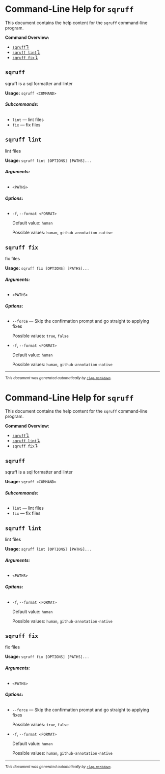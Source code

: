 # Command-Line Help for `sqruff`

This document contains the help content for the `sqruff` command-line program.

**Command Overview:**

* [`sqruff`↴](#sqruff)
* [`sqruff lint`↴](#sqruff-lint)
* [`sqruff fix`↴](#sqruff-fix)

## `sqruff`

sqruff is a sql formatter and linter

**Usage:** `sqruff <COMMAND>`

###### **Subcommands:**

* `lint` — lint files
* `fix` — fix files



## `sqruff lint`

lint files

**Usage:** `sqruff lint [OPTIONS] [PATHS]...`

###### **Arguments:**

* `<PATHS>`

###### **Options:**

* `-f`, `--format <FORMAT>`

  Default value: `human`

  Possible values: `human`, `github-annotation-native`




## `sqruff fix`

fix files

**Usage:** `sqruff fix [OPTIONS] [PATHS]...`

###### **Arguments:**

* `<PATHS>`

###### **Options:**

* `--force` — Skip the confirmation prompt and go straight to applying fixes

  Possible values: `true`, `false`

* `-f`, `--format <FORMAT>`

  Default value: `human`

  Possible values: `human`, `github-annotation-native`




<hr/>

<small><i>
    This document was generated automatically by
    <a href="https://crates.io/crates/clap-markdown"><code>clap-markdown</code></a>.
</i></small>

# Command-Line Help for `sqruff`

This document contains the help content for the `sqruff` command-line program.

**Command Overview:**

* [`sqruff`↴](#sqruff)
* [`sqruff lint`↴](#sqruff-lint)
* [`sqruff fix`↴](#sqruff-fix)

## `sqruff`

sqruff is a sql formatter and linter

**Usage:** `sqruff <COMMAND>`

###### **Subcommands:**

* `lint` — lint files
* `fix` — fix files



## `sqruff lint`

lint files

**Usage:** `sqruff lint [OPTIONS] [PATHS]...`

###### **Arguments:**

* `<PATHS>`

###### **Options:**

* `-f`, `--format <FORMAT>`

  Default value: `human`

  Possible values: `human`, `github-annotation-native`




## `sqruff fix`

fix files

**Usage:** `sqruff fix [OPTIONS] [PATHS]...`

###### **Arguments:**

* `<PATHS>`

###### **Options:**

* `--force` — Skip the confirmation prompt and go straight to applying fixes

  Possible values: `true`, `false`

* `-f`, `--format <FORMAT>`

  Default value: `human`

  Possible values: `human`, `github-annotation-native`




<hr/>

<small><i>
    This document was generated automatically by
    <a href="https://crates.io/crates/clap-markdown"><code>clap-markdown</code></a>.
</i></small>

